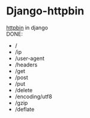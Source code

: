 # Django-httpbin
[httpbin](https://github.com/Runscope/httpbin) in django  
DONE:  
- /  
- /ip   
- /user-agent  
- /headers  
- /get  
- /post  
- /put  
- /delete  
- /encoding/utf8  
- /gzip  
- /deflate
